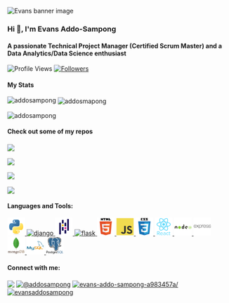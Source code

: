![Evans banner image](/img/dataceum_copy.jpg)

### Hi 👋, I'm Evans Addo-Sampong

#### A passionate Technical Project Manager (Certified Scrum Master) and a Data Analytics/Data Science enthusiast

![Profile Views](https://komarev.com/ghpvc/?username=addosampong&label=Profile%20views&color=0e75b6&style=flat) [![Followers](https://img.shields.io/github/followers/addosampong?label=follow&style=social)](https://github.com/addosampong?tab=followers)

#### My Stats

<p><img align="left" src="https://github-readme-stats.vercel.app/api/top-langs?username=addosampong&show_icons=true&locale=en&layout=default" alt="addosampong" /></p>

<p>&nbsp;<img align="center" src="https://github-readme-stats.vercel.app/api?username=addosampong&count_private=false&theme=algolia&show_icons=true&custom_title=My%20Stats" alt="addosmapong" /></p>

<p><img align="center" src="https://github-readme-streak-stats.herokuapp.com/?user=addosampong&" alt="addosampong" /></p>

#### Check out some of my repos

<p>
<a href="https://github.com/addosampong/tmdb">
<img align="center" src="https://github-readme-stats.vercel.app/api/pin/?username=addosampong&repo=tmdb" />
</a>
</p>

<p>
<a href="https://github.com/addosampong/tmdb">
<img align="center" src="https://github-readme-stats.vercel.app/api/pin/?username=addosampong&repo=tmdb" />
</a>
</p>
<p>
<a href="https://github.com/addosampong/wrd">
<img align="center" src="https://github-readme-stats.vercel.app/api/pin/?username=addosampong&repo=we_rate_dogs" />
</a>
</p>
<p>
<a href="https://github.com/addosampong/airlines-visualization">
<img align="center" src="https://github-readme-stats.vercel.app/api/pin/?username=addosampong&repo=airlines-visualization" />
</a>
</p>

#### Languages and Tools:

<p align="left"><a href="https://www.python.org" target="_blank" rel="noreferrer"> <img src="https://raw.githubusercontent.com/devicons/devicon/master/icons/python/python-original.svg" alt="python" width="40" height="40"/> </a>  <a href="https://www.djangoproject.com/" target="_blank" rel="noreferrer"> <img src="https://cdn.worldvectorlogo.com/logos/django.svg" alt="django" width="40" height="40"/> </a>  <a href="https://pandas.pydata.org/" target="_blank" rel="noreferrer"> <img src="https://raw.githubusercontent.com/devicons/devicon/2ae2a900d2f041da66e950e4d48052658d850630/icons/pandas/pandas-original.svg" alt="pandas" width="40" height="40"/> </a> <a href="https://flask.palletsprojects.com/" target="_blank" rel="noreferrer"> <img src="https://www.vectorlogo.zone/logos/pocoo_flask/pocoo_flask-icon.svg" alt="flask" width="40" height="40"/> </a> <a href="https://www.w3.org/html/" target="_blank" rel="noreferrer"> <img src="https://raw.githubusercontent.com/devicons/devicon/master/icons/html5/html5-original-wordmark.svg" alt="html5" width="40" height="40"/> </a> <a href="https://developer.mozilla.org/en-US/docs/Web/JavaScript" target="_blank" rel="noreferrer"> <img src="https://raw.githubusercontent.com/devicons/devicon/master/icons/javascript/javascript-original.svg" alt="javascript" width="40" height="40"/> </a> <a href="https://www.w3schools.com/css/" target="_blank" rel="noreferrer"> <img src="https://raw.githubusercontent.com/devicons/devicon/master/icons/css3/css3-original-wordmark.svg" alt="css3" width="40" height="40"/> </a><a href="https://reactjs.org/" target="_blank" rel="noreferrer"> <img src="https://raw.githubusercontent.com/devicons/devicon/master/icons/react/react-original-wordmark.svg" alt="react" width="40" height="40"/> </a> <a href="https://nodejs.org" target="_blank" rel="noreferrer"> <img src="https://raw.githubusercontent.com/devicons/devicon/master/icons/nodejs/nodejs-original-wordmark.svg" alt="nodejs" width="40" height="40"/> </a><a href="https://expressjs.com" target="_blank" rel="noreferrer"> <img src="https://raw.githubusercontent.com/devicons/devicon/master/icons/express/express-original-wordmark.svg" alt="express" width="40" height="40"/> </a> <a href="https://www.mongodb.com/" target="_blank" rel="noreferrer"> <img src="https://raw.githubusercontent.com/devicons/devicon/master/icons/mongodb/mongodb-original-wordmark.svg" alt="mongodb" width="40" height="40"/> </a> <a href="https://www.mysql.com/" target="_blank" rel="noreferrer"> <img src="https://raw.githubusercontent.com/devicons/devicon/master/icons/mysql/mysql-original-wordmark.svg" alt="mysql" width="40" height="40"/> </a> <a href="https://www.postgresql.org" target="_blank" rel="noreferrer"> <img src="https://raw.githubusercontent.com/devicons/devicon/master/icons/postgresql/postgresql-original-wordmark.svg" alt="postgresql" width="40" height="40"/> </a> </p>

#### Connect with me:

<p align="left">
<a href="mailto:evans@dataceum.com" target="blank"><img align="center" src="https://img.shields.io/badge/Email-red?style=for-the-badge&logo=protonmail&logoColor=white"/></a>
<a href="https://twitter.com/addosampong" target="blank"><img align="center" src="https://raw.githubusercontent.com/rahuldkjain/github-profile-readme-generator/master/src/images/icons/Social/twitter.svg" alt="@addosampong" height="30" width="40" /></a>
<a href="https://linkedin.com/in/evans-addo-sampong-a983457a/" target="blank"><img align="center" src="https://raw.githubusercontent.com/rahuldkjain/github-profile-readme-generator/master/src/images/icons/Social/linked-in-alt.svg" alt="evans-addo-sampong-a983457a/" height="30" width="40" /></a>
<a href="https://kaggle.com/evansaddosampong" target="blank"><img align="center" src="https://raw.githubusercontent.com/rahuldkjain/github-profile-readme-generator/master/src/images/icons/Social/kaggle.svg" alt="evansaddosampong" height="30" width="40" /></a>
</p>
